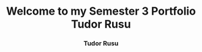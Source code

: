 <h1 align="center">Welcome to my Semester 3 Portfolio <br> Tudor Rusu</h1>
<h3 align="center">Tudor Rusu</h3>
